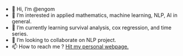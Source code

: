 - 👋 Hi, I’m @engom
- 👀 I’m interested in applied mathematics, machine learning, NLP, AI in general.
- 🌱 I’m currently learning survival analysis, cox regression, and time series.
- 💞️ I’m looking to collaborate on NLP project.
- 📫 How to reach me ? [Hit my personal webpage.](https://elhadjingomweb.streamlitapp.com/)

<!---
engom/engom is a ✨ special ✨ repository because its `README.md` (this file) appears on your GitHub profile.
You can click the Preview link to take a look at your changes.
--->
